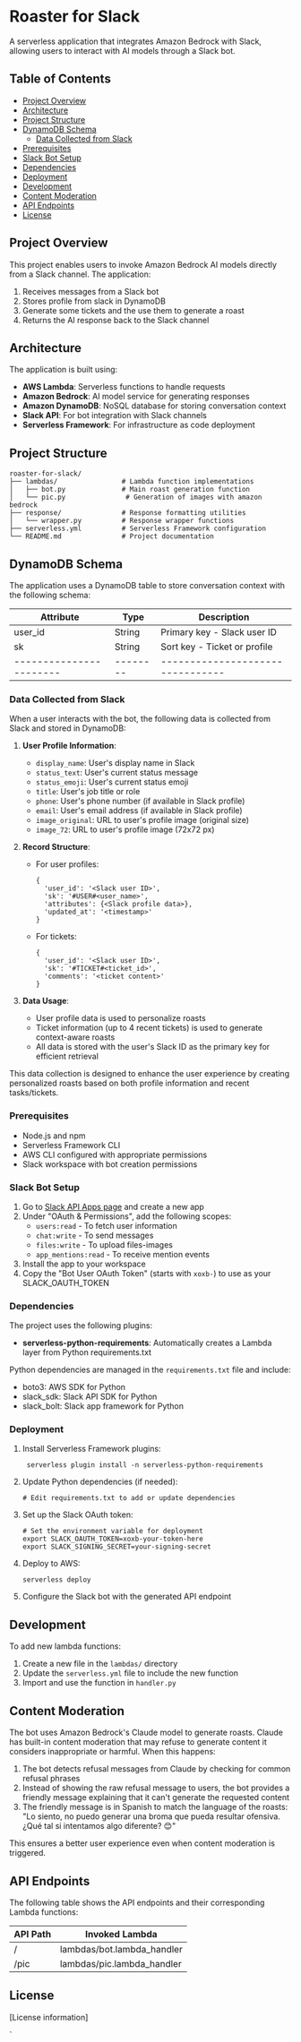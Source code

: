 # Roaster for Slack

A serverless application that integrates Amazon Bedrock with Slack, allowing users to interact with AI models through a Slack bot.

## Table of Contents
- [Project Overview](#project-overview)
- [Architecture](#architecture)
- [Project Structure](#project-structure)
- [DynamoDB Schema](#dynamodb-schema)
  - [Data Collected from Slack](#data-collected-from-slack)
- [Prerequisites](#prerequisites)
- [Slack Bot Setup](#slack-bot-setup)
- [Dependencies](#dependencies)
- [Deployment](#deployment)
- [Development](#development)
- [Content Moderation](#content-moderation)
- [API Endpoints](#api-endpoints)
- [License](#license)

## Project Overview

This project enables users to invoke Amazon Bedrock AI models directly from a Slack channel. The application:

1. Receives messages from a Slack bot
2. Stores profile from slack in DynamoDB
3. Generate some tickets and the use them to generate a roast
4. Returns the AI response back to the Slack channel

## Architecture

The application is built using:

- **AWS Lambda**: Serverless functions to handle requests
- **Amazon Bedrock**: AI model service for generating responses
- **Amazon DynamoDB**: NoSQL database for storing conversation context
- **Slack API**: For bot integration with Slack channels
- **Serverless Framework**: For infrastructure as code deployment

## Project Structure

```
roaster-for-slack/
├── lambdas/                # Lambda function implementations
│   ├── bot.py              # Main roast generation function
│   └── pic.py               # Generation of images with amazon bedrock
├── response/               # Response formatting utilities
│   └── wrapper.py          # Response wrapper functions
├── serverless.yml          # Serverless Framework configuration
└── README.md               # Project documentation
```

## DynamoDB Schema

The application uses a DynamoDB table to store conversation context with the following schema:

| Attribute              | Type   | Description                  |
|------------------------|--------|------------------------------|
| user_id                | String | Primary key - Slack user ID  |
| sk                     | String | Sort key - Ticket or profile |
----------------------- |--------|--------------------------------

### Data Collected from Slack

When a user interacts with the bot, the following data is collected from Slack and stored in DynamoDB:

1. **User Profile Information**:
   - `display_name`: User's display name in Slack
   - `status_text`: User's current status message
   - `status_emoji`: User's current status emoji
   - `title`: User's job title or role
   - `phone`: User's phone number (if available in Slack profile)
   - `email`: User's email address (if available in Slack profile)
   - `image_original`: URL to user's profile image (original size)
   - `image_72`: URL to user's profile image (72x72 px)

2. **Record Structure**:
   - For user profiles:
     ```
     {
       'user_id': '<Slack user ID>',
       'sk': '#USER#<user_name>',
       'attributes': {<Slack profile data>},
       'updated_at': '<timestamp>'
     }
     ```
   
   - For tickets:
     ```
     {
       'user_id': '<Slack user ID>',
       'sk': '#TICKET#<ticket_id>',
       'comments': '<ticket content>'
     }
     ```

3. **Data Usage**:
   - User profile data is used to personalize roasts
   - Ticket information (up to 4 recent tickets) is used to generate context-aware roasts
   - All data is stored with the user's Slack ID as the primary key for efficient retrieval

This data collection is designed to enhance the user experience by creating personalized roasts based on both profile information and recent tasks/tickets.

### Prerequisites

- Node.js and npm
- Serverless Framework CLI
- AWS CLI configured with appropriate permissions
- Slack workspace with bot creation permissions

### Slack Bot Setup

1. Go to [Slack API Apps page](https://api.slack.com/apps) and create a new app
2. Under "OAuth & Permissions", add the following scopes:
   - `users:read` - To fetch user information
   - `chat:write` - To send messages
   - `files:write` - To upload files-images
   - `app_mentions:read` - To receive mention events
3. Install the app to your workspace
4. Copy the "Bot User OAuth Token" (starts with `xoxb-`) to use as your SLACK_OAUTH_TOKEN

### Dependencies

The project uses the following plugins:
- **serverless-python-requirements**: Automatically creates a Lambda layer from Python requirements.txt

Python dependencies are managed in the `requirements.txt` file and include:
- boto3: AWS SDK for Python
- slack_sdk: Slack API SDK for Python
- slack_bolt: Slack app framework for Python

### Deployment

1. Install Serverless Framework plugins:
   ```
    serverless plugin install -n serverless-python-requirements
    ```

2. Update Python dependencies (if needed):
   ```
   # Edit requirements.txt to add or update dependencies
   ```

3. Set up the Slack OAuth token:
   ```
   # Set the environment variable for deployment
   export SLACK_OAUTH_TOKEN=xoxb-your-token-here
   export SLACK_SIGNING_SECRET=your-signing-secret
   
   ```

4. Deploy to AWS:
   ```
   serverless deploy
   ```

5. Configure the Slack bot with the generated API endpoint

## Development

To add new lambda functions:

1. Create a new file in the `lambdas/` directory
2. Update the `serverless.yml` file to include the new function
3. Import and use the function in `handler.py`

## Content Moderation

The bot uses Amazon Bedrock's Claude model to generate roasts. Claude has built-in content moderation that may refuse to generate content it considers inappropriate or harmful. When this happens:

1. The bot detects refusal messages from Claude by checking for common refusal phrases
2. Instead of showing the raw refusal message to users, the bot provides a friendly message explaining that it can't generate the requested content
3. The friendly message is in Spanish to match the language of the roasts: "Lo siento, no puedo generar una broma que pueda resultar ofensiva. ¿Qué tal si intentamos algo diferente? 😊"

This ensures a better user experience even when content moderation is triggered.


## API Endpoints

The following table shows the API endpoints and their corresponding Lambda functions:

| API Path | Invoked Lambda |
|----------|---------------|
| /        | lambdas/bot.lambda_handler |
| /pic     | lambdas/pic.lambda_handler |

## License

[License information]

`
